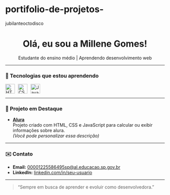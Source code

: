 # portifolio-de-projetos-
jubilanteoctodisco 
<h1 align="center">Olá, eu sou a Millene Gomes!</h1>

<p align="center"> 
  Estudante do ensino médio | Aprendendo desenvolvimento web  
</p>

---

### 🚀 Tecnologias que estou aprendendo

<div style="display: flex; gap: 10px;">
  <img src="https://cdn.jsdelivr.net/gh/devicons/devicon/icons/html5/html5-original.svg" height="30" alt="HTML5"/>
  <img src="https://cdn.jsdelivr.net/gh/devicons/devicon/icons/css3/css3-original.svg" height="30" alt="CSS3"/>
  <img src="https://cdn.jsdelivr.net/gh/devicons/devicon/icons/javascript/javascript-original.svg" height="30" alt="JavaScript"/>
</div>

---

### 📂 Projeto em Destaque

- **[Alura](https://github.com/seuusuario/altura)**  
  Projeto criado com HTML, CSS e JavaScript para calcular ou exibir informações sobre alura.  
  *(Você pode personalizar essa descrição)*

---

### ✉️ Contato

- **Email:** 00001225586495sp@al.educacao.sp.gov.br 
- **LinkedIn:** [linkedin.com/in/seu-usuario](https://linkedin.com)

---

> “Sempre em busca de aprender e evoluir como desenvolvedora.”
